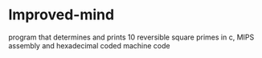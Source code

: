 # Improved-mind
program that determines and prints 10 reversible square primes in c, MIPS assembly and hexadecimal coded machine code
